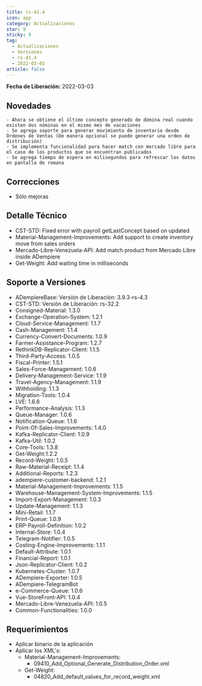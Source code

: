 ```yaml
---
title: rs-41.4
icon: app
category: Actualizaciones
star: 9
sticky: 9
tag:
  - Actualizaciones
  - Versiones
  - rs-41.4
  - 2022-03-03
article: false
---
```


**Fecha de Liberación:** 2022-03-03

## Novedades

    - Ahora se obtiene el último concepto generado de dómina real cuando existen dos nóminas en el mismo mes de vacaciones
    - Se agrega soporte para generar movimiento de inventario desde Órdenes de Ventas (De manera opcional se puede generar una orden de distribución)
    - Se implementa funcionalidad para hacer match con mercado libre para el caso de los productos que se encuentran publicados
    - Se agrega tiempo de espera en milisegundos para refrescar los datos en pantalla de romana

## Correcciones

- Sólo mejoras

## Detalle Técnico

- CST-STD: Fixed error with payroll getLastConcept based on updated
- Material-Management-Improvements: Add support to create inventory move from sales orders
- Mercado-Libre-Venezuela-API: Add match product from Mercado Libre inside ADempiere
- Get-Weight: Add waiting time in milliseconds

## Soporte a Versiones

- ADempiereBase: Versión de Liberación: 3.9.3-rs-4.3
- CST-STD: Versión de Liberación: rs-32.2
- Consigned-Material: 1.3.0
- Exchange-Operation-System: 1.2.1
- Cloud-Service-Management: 1.1.7
- Cash-Management: 1.1.4
- Currency-Convert-Documents: 1.0.9
- Farmer-Assistance-Program: 1.2.7
- RethinkDB-Replicator-Client: 1.1.5
- Third-Party-Access: 1.0.5
- Fiscal-Printer: 1.5.1
- Sales-Force-Management: 1.0.6
- Delivery-Management-Service: 1.1.9
- Travel-Agency-Management: 1.1.9
- Withholding: 1.1.3
- Migration-Tools: 1.0.4
- LVE: 1.6.8
- Performance-Analysis: 1.1.3
- Queue-Manager: 1.0.6
- Notification-Queue: 1.1.6
- Point-Of-Sales-Improvements: 1.4.0
- Kafka-Replicator-Client: 1.0.9
- Kafka-Util: 1.0.2
- Core-Tools: 1.3.8
- Get-Weight:1.2.2
- Record-Weight: 1.0.5
- Raw-Material-Receipt: 1.1.4
- Additional-Reports: 1.2.3
- adempiere-customer-backend: 1.2.1
- Material-Management-Improvements: 1.1.5
- Warehouse-Management-System-Improvements: 1.1.5
- Import-Export-Management: 1.0.3
- Update-Management: 1.1.3
- Mini-Retail: 1.1.7
- Print-Queue: 1.0.9
- ERP-Payroll-Definition: 1.0.2
- Internal-Store: 1.0.4
- Telegram-Notifier: 1.0.5
- Costing-Engine-Improvements: 1.1.1
- Default-Attribute: 1.0.1
- Financial-Report: 1.0.1
- Json-Replicator-Client: 1.0.2
- Kubernetes-Cluster: 1.0.7
- ADempiere-Exporter: 1.0.5
- ADempiere-TelegramBot
- e-Commerce-Queue: 1.0.6
- Vue-StoreFront-API: 1.0.4
- Mercado-Libre-Venezuela-API: 1.0.5
- Common-Functionalities: 1.0.0

## Requerimientos

- Aplicar binario de la aplicación
- Aplicar los XML's:
  - Material-Management-Improvements:
    - 09410_Add_Optional_Generate_Distribution_Order.xml
  - Get-Weight:
    - 04820_Add_default_values_for_record_weight.xml
